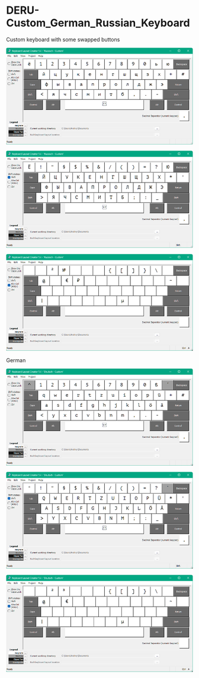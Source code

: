 # DERU-Custom_German_Russian_Keyboard
Custom keyboard with some swapped buttons

![image-20230701083101463](assets/image-20230701083101463.png)

![image-20230701083116273](assets/image-20230701083116273.png)

![image-20230701083133543](assets/image-20230701083133543.png)

German

![image-20230701083205831](assets/image-20230701083205831.png)

![image-20230701083223424](assets/image-20230701083223424.png)

![image-20230701083240589](assets/image-20230701083240589.png)

